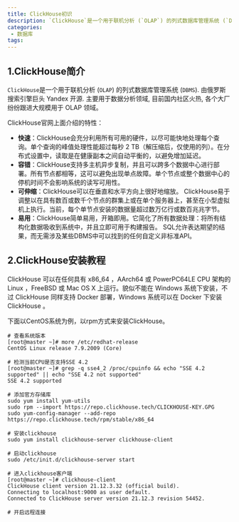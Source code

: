 ```yaml
---
title: ClickHouse初识
description: `ClickHouse`是一个用于联机分析 (`OLAP`) 的列式数据库管理系统 (`DBMS`). 由俄罗斯搜索引擎巨头 Yandex 开源. 主要用于数据分析领域, 目前国内社区火热, 各个大厂纷纷跟进大规模用于 OLAP 领域。
categories:
 - 数据库
tags:
---
```


## 1.ClickHouse简介

`ClickHouse`是一个用于联机分析 (`OLAP`) 的列式数据库管理系统 (`DBMS`). 由俄罗斯搜索引擎巨头 Yandex 开源. 主要用于数据分析领域, 目前国内社区火热, 各个大厂纷纷跟进大规模用于 OLAP 领域。

ClickHouse官网上面介绍的特性：

- **快速**：ClickHouse会充分利用所有可用的硬件，以尽可能快地处理每个查询。单个查询的峰值处理性能超过每秒 2 TB（解压缩后，仅使用的列）。在分布式设置中，读取是在健康副本之间自动平衡的，以避免增加延迟。
- **容错**：ClickHouse支持多主机异步复制，并且可以跨多个数据中心进行部署。所有节点都相等，这可以避免出现单点故障。单个节点或整个数据中心的停机时间不会影响系统的读写可用性。
- **可伸缩**：ClickHouse可以在垂直和水平方向上很好地缩放。 ClickHouse易于调整以在具有数百或数千个节点的群集上或在单个服务器上，甚至在小型虚拟机上执行。当前，每个单节点安装的数据量超过数万亿行或数百兆兆字节。
- **易用**：ClickHouse简单易用，开箱即用。它简化了所有数据处理：将所有结构化数据吸收到系统中，并且立即可用于构建报告。 SQL允许表达期望的结果，而无需涉及某些DBMS中可以找到的任何自定义非标准API。

## 2.ClickHouse安装教程

ClickHouse 可以在任何具有 x86_64 ，AArch64 或 PowerPC64LE CPU 架构的 Linux ，FreeBSD 或 Mac OS X 上运行。貌似不能在 Windows 系统下安装，不过 ClickHouse 同样支持 Docker 部署，Windows 系统可以在 Docker 下安装 ClickHouse 。

下面以CentOS系统为例，以rpm方式来安装ClickHouse。

```shell
# 查看系统版本
[root@master ~]# more /etc/redhat-release 
CentOS Linux release 7.9.2009 (Core)

# 检测当前CPU是否支持SSE 4.2
[root@master ~]# grep -q sse4_2 /proc/cpuinfo && echo "SSE 4.2 supported" || echo "SSE 4.2 not supported"
SSE 4.2 supported

# 添加官方存储库
sudo yum install yum-utils
sudo rpm --import https://repo.clickhouse.tech/CLICKHOUSE-KEY.GPG
sudo yum-config-manager --add-repo https://repo.clickhouse.tech/rpm/stable/x86_64

# 安装clickhouse
sudo yum install clickhouse-server clickhouse-client

# 启动clickhouse
sudo /etc/init.d/clickhouse-server start

# 进入clickhouse客户端
[root@master ~]# clickhouse-client
ClickHouse client version 21.12.3.32 (official build).
Connecting to localhost:9000 as user default.
Connected to ClickHouse server version 21.12.3 revision 54452.

# 开启远程连接


```

